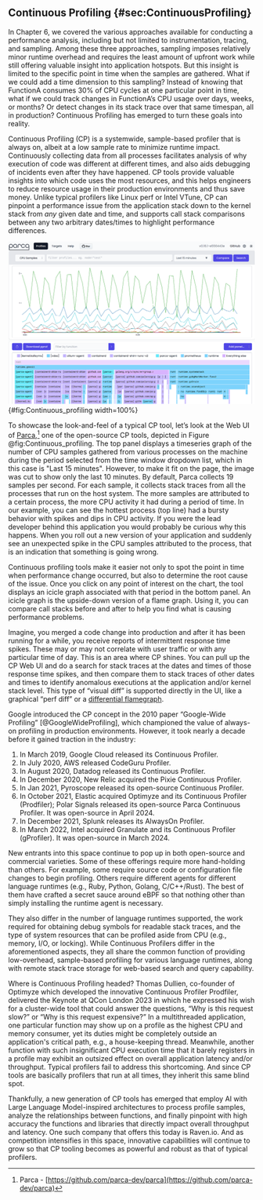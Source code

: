 ## Continuous Profiling {#sec:ContinuousProfiling}

In Chapter 6, we covered the various approaches available for conducting a performance analysis, including but not limited to instrumentation, tracing, and sampling. Among these three approaches, sampling imposes relatively minor runtime overhead and requires the least amount of upfront work while still offering valuable insight into application hotspots. But this insight is limited to the specific point in time when the samples are gathered. What if we could add a time dimension to this sampling? Instead of knowing that FunctionA consumes 30% of CPU cycles at one particular point in time, what if we could track changes in FunctionA’s CPU usage over days, weeks, or months? Or detect changes in its stack trace over that same timespan, all in production? Continuous Profiling has emerged to turn these goals into reality.

Continuous Profiling (CP) is a systemwide, sample-based profiler that is always on, albeit at a low sample rate to minimize runtime impact. Continuously collecting data from all processes facilitates analysis of why execution of code was different at different times, and also aids debugging of incidents even after they have happened. CP tools provide valuable insights into which code uses the most resources, and this helps engineers to reduce resource usage in their production environments and thus save money. Unlike typical profilers like Linux perf or Intel VTune, CP can pinpoint a performance issue from the application stack down to the kernel stack from *any* given date and time, and supports call stack comparisons between any two arbitrary dates/times to highlight performance differences.

![Screenshot of the Parca Continuous Profiler Web UI.](../../img/perf-tools/Continuous_profiling.png){#fig:Continuous_profiling width=100%}

To showcase the look-and-feel of a typical CP tool, let’s look at the Web UI of [Parca](https://github.com/parca-dev/parca),[^1] one of the open-source CP tools, depicted in Figure @fig:Continuous_profiling. The top panel displays a timeseries graph of the number of CPU samples gathered from various processes on the machine during the period selected from the time window dropdown list, which in this case is "Last 15 minutes". However, to make it fit on the page, the image was cut to show only the last 10 minutes. By default, Parca collects 19 samples per second. For each sample, it collects stack traces from all the processes that run on the host system. The more samples are attributed to a certain process, the more CPU activity it had during a period of time. In our example, you can see the hottest process (top line) had a bursty behavior with spikes and dips in CPU activity. If you were the lead developer behind this application you would probably be curious why this happens. When you roll out a new version of your application and suddenly see an unexpected spike in the CPU samples attributed to the process, that is an indication that something is going wrong.

Continuous profiling tools make it easier not only to spot the point in time when performance change occurred, but also to determine the root cause of the issue. Once you click on any point of interest on the chart, the tool displays an icicle graph associated with that period in the bottom panel. An icicle graph is the upside-down version of a flame graph. Using it, you can compare call stacks before and after to help you find what is causing performance problems.

Imagine, you merged a code change into production and after it has been running for a while, you receive reports of intermittent response time spikes. These may or may not correlate with user traffic or with any particular time of day. This is an area where CP shines. You can pull up the CP Web UI and do a search for stack traces at the dates and times of those response time spikes, and then compare them to stack traces of other dates and times to identify anomalous executions at the application and/or kernel stack level. This type of “visual diff” is supported directly in the UI, like a graphical “perf diff” or a [differential flamegraph](https://www.brendangregg.com/blog/2014-11-09/differential-flame-graphs.html).

Google introduced the CP concept in the 2010 paper “Google-Wide Profiling” [@GoogleWideProfiling], which championed the value of always-on profiling in production environments. However, it took nearly a decade before it gained traction in the industry:

1. In March 2019, Google Cloud released its Continuous Profiler.
2. In July 2020, AWS released CodeGuru Profiler.
3. In August 2020, Datadog released its Continuous Profiler.
4. In December 2020, New Relic acquired the Pixie Continuous Profiler.
5. In Jan 2021, Pyroscope released its open-source Continuous Profiler.
6. In October 2021, Elastic acquired Optimyze and its Continuous Profiler (Prodfiler); Polar Signals released its open-source Parca Continuous Profiler. It was open-source in April 2024.
7. In December 2021, Splunk releases its AlwaysOn Profiler.
8. In March 2022, Intel acquired Granulate and its Continuous Profiler (gProfiler). It was open-source in March 2024.

New entrants into this space continue to pop up in both open-source and commercial varieties. Some of these offerings require more hand-holding than others. For example, some require source code or configuration file changes to begin profiling. Others require different agents for different language runtimes (e.g., Ruby, Python, Golang, C/C++/Rust). The best of them have crafted a secret sauce around eBPF so that nothing other than simply installing the runtime agent is necessary.

They also differ in the number of language runtimes supported, the work required for obtaining debug symbols for readable stack traces, and the type of system resources that can be profiled aside from CPU (e.g., memory, I/O, or locking). While Continuous Profilers differ in the aforementioned aspects, they all share the common function of providing low-overhead, sample-based profiling for various language runtimes, along with remote stack trace storage for web-based search and query capability.

Where is Continuous Profiling headed? Thomas Dullien, co-founder of Optimyze which developed the innovative Continuous Profiler Prodfiler, delivered the Keynote at QCon London 2023 in which he expressed his wish for a cluster-wide tool that could answer the questions, “Why is this request slow?” or “Why is this request expensive?” In a multithreaded application, one particular function may show up on a profile as the highest CPU and memory consumer, yet its duties might be completely outside an application's critical path, e.g., a house-keeping thread. Meanwhile, another function with such insignificant CPU execution time that it barely registers in a profile may exhibit an outsized effect on overall application latency and/or throughput. Typical profilers fail to address this shortcoming. And since CP tools are basically profilers that run at all times, they inherit this same blind spot.

Thankfully, a new generation of CP tools has emerged that employ AI with Large Language Model-inspired architectures to process profile samples, analyze the relationships between functions, and finally pinpoint with high accuracy the functions and libraries that directly impact overall throughput and latency. One such company that offers this today is Raven.io. And as competition intensifies in this space, innovative capabilities will continue to grow so that CP tooling becomes as powerful and robust as that of typical profilers.

[^1]: Parca - [https://github.com/parca-dev/parca](https://github.com/parca-dev/parca)